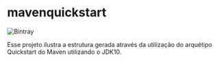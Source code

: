 # mavenquickstart

![Bintray](https://img.shields.io/bintray/v/antoniojohnathan/gdx.effekseer/gdx.effekseer)

Esse projeto ilustra a estrutura gerada através da utilização do arquétipo Quickstart do Maven utilizando o JDK10.